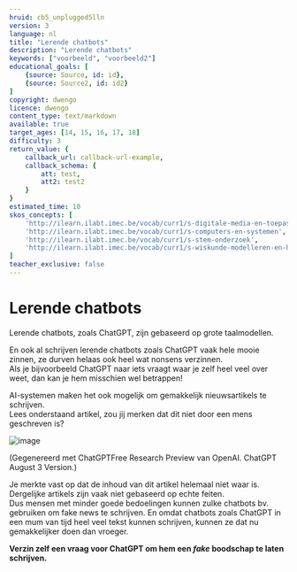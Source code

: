 ```yaml
---
hruid: cb5_unplugged5lln
version: 3
language: nl
title: "Lerende chatbots"
description: "Lerende chatbots"
keywords: ["voorbeeld", "voorbeeld2"]
educational_goals: [
    {source: Source, id: id}, 
    {source: Source2, id: id2}
]
copyright: dwengo
licence: dwengo
content_type: text/markdown
available: true
target_ages: [14, 15, 16, 17, 18]
difficulty: 3
return_value: {
    callback_url: callback-url-example,
    callback_schema: {
        att: test,
        att2: test2
    }
}
estimated_time: 10
skos_concepts: [
    'http://ilearn.ilabt.imec.be/vocab/curr1/s-digitale-media-en-toepassingen', 
    'http://ilearn.ilabt.imec.be/vocab/curr1/s-computers-en-systemen', 
    'http://ilearn.ilabt.imec.be/vocab/curr1/s-stem-onderzoek', 
    'http://ilearn.ilabt.imec.be/vocab/curr1/s-wiskunde-modelleren-en-heuristiek'
]
teacher_exclusive: false
---
```


# Lerende chatbots

Lerende chatbots, zoals ChatGPT, zijn gebaseerd op grote taalmodellen. 

En ook al schrijven lerende chatbots zoals ChatGPT vaak hele mooie zinnen, ze durven helaas ook heel wat nonsens verzinnen. <br>
Als je bijvoorbeeld ChatGPT naar iets vraagt waar je zelf heel veel over weet, dan kan je hem misschien wel betrappen!<br>

AI-systemen maken het ook mogelijk om gemakkelijk nieuwsartikels te schrijven.<br>
Lees onderstaand artikel, zou jij merken dat dit niet door een mens geschreven is?

![image](https://github.com/dwengovzw/learning_content/assets/48352335/f8ddd920-cfba-4c2c-9300-5d06f1187aaf)

(Gegenereerd met ChatGPTFree Research Preview van OpenAI. ChatGPT August 3 Version.)

Je merkte vast op dat de inhoud van dit artikel helemaal niet waar is. Dergelijke artikels zijn vaak niet gebaseerd op echte feiten. <br>
Dus mensen met minder goede bedoelingen kunnen zulke chatbots bv. gebruiken om fake news te schrijven. En omdat chatbots zoals ChatGPT in een mum van tijd heel veel tekst kunnen schrijven, kunnen ze dat nu gemakkelijker doen dan vroeger.

**Verzin zelf een vraag voor ChatGPT om hem een *fake* boodschap te laten schrijven.**
